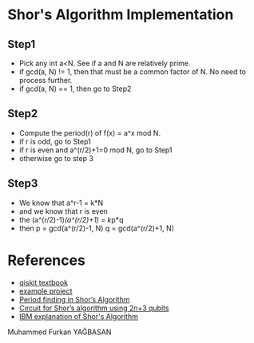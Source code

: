 # Shor's Algorithm Implementation

## Step1

- Pick any int a<N. See if a and N are relatively prime.
- if gcd(a, N) != 1, then that must be a common factor of N. No need to process further.
- if gcd(a, N) == 1, then go to Step2

## Step2

- Compute the period(r) of f(x) = a^x mod N.
- if r is odd, go to Step1
- if r is even and a^(r/2)+1=0 mod N, go to Step1
- otherwise go to step 3

## Step3

- We know that a^r-1 = k*N
- and we know that r is even
- the (a^(r/2)-1)*(a^(r/2)+1) = k*p*q
- then
	p = gcd(a^(r/2)-1, N)
	q = gcd(a^(r/2)+1, N)

# References
- [qiskit textbook](https://qiskit.org/textbook/ch-algorithms/shor.html)
- [example project](https://github.com/ttlion/ShorAlgQiskit/blob/master/Shor_Normal_QFT.py)
- [Period finding in Shor’s Algorithm](https://medium.com/@jonathan_hui/qc-period-finding-in-shors-algorithm-7eb0c22e8202)
- [Circuit for Shor’s algorithm using 2n+3 qubits](https://arxiv.org/pdf/quant-ph/0205095.pdf)
- [IBM explanation of Shor's Algorithm](https://quantum-computing.ibm.com/docs/guide/q-algos/shor-s-algorithm)

Muhammed Furkan YAĞBASAN
